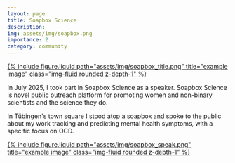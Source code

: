 ```yaml
---
layout: page
title: Soapbox Science
description: 
img: assets/img/soapbox.png
importance: 2
category: community
---
```

<div class="row justify-content-sm-center">
  <div class="col-sm-4 mt-3 mt-md-0">
    <a href="https://soapboxsciencetuebingen.github.io/" target="_blank" rel="noopener noreferrer">
      {% include figure.liquid path="assets/img/soapbox_title.png" title="example image" class="img-fluid rounded z-depth-1" %}
    </a>
  </div>
</div>

In July 2025, I took part in Soapbox Science as a speaker. Soapbox Science is novel public outreach platform for promoting women and non-binary scientists and the science they do.

In Tübingen's town square I stood atop a soapbox and spoke to the public about my work tracking and predicting mental health symptoms, with a specific focus on OCD.


<div class="row justify-content-sm-center">
  <div class="col-sm-4 mt-3 mt-md-0">
    <a href="https://soapboxsciencetuebingen.github.io/" target="_blank" rel="noopener noreferrer">
      {% include figure.liquid path="assets/img/soapbox_speak.png" title="example image" class="img-fluid rounded z-depth-1" %}
    </a>
  </div>
</div>

